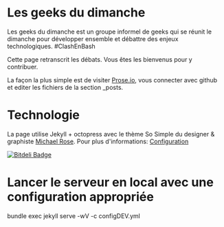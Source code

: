 # Les geeks du dimanche


Les geeks du dimanche est un groupe informel de geeks qui se réunit le dimanche pour développer ensemble et débattre des enjeux technologiques. \#ClashEnBash

Cette page retranscrit les débats. Vous êtes les bienvenus pour y contribuer. 

La façon la plus simple est de visiter [Prose.io](http://prose.io), vous connecter avec github et editer les fichiers de la section _posts.


# Technologie

La page utilise Jekyll + octopress avec le thème So Simple du designer & graphiste [Michael Rose](http://mademistakes.com).
Pour plus d'informations: [Configuration](http://mmistakes.github.io/so-simple-theme/theme-setup/)

[![Bitdeli Badge](https://d2weczhvl823v0.cloudfront.net/mmistakes/so-simple-theme/trend.png)](https://bitdeli.com/free "Bitdeli Badge")

# Lancer le serveur en local avec une configuration appropriée

bundle exec jekyll serve -wV -c configDEV.yml
